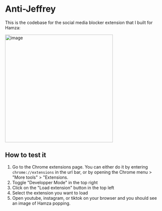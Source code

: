 # Anti-Jeffrey

This is the codebase for the social media blocker extension that I built for Hamza:
<div>
<a href="https://youtu.be/AfoxZEGv7UY">
<img width="353" alt="image" src="https://user-images.githubusercontent.com/121587026/210020737-b5c041db-4a3a-4acd-a6c1-8f5065f4f9fa.png">
</a>
</div>


## How to test it

1. Go to the Chrome extensions page. You can either do it by entering `chrome://extensions` in the url bar, or by opening the Chrome menu > "More tools" > "Extensions.
2. Toggle "Developper Mode" in the top right
3. Click on the "Load extension" button in the top left
4. Select the extension you want to load
5. Open youtube, instagram, or tiktok on your browser and you should see an image of Hamza popping.
